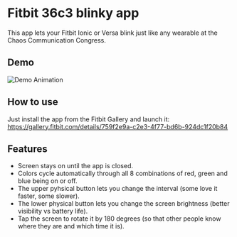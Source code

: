 # Fitbit 36c3 blinky app

This app lets your Fitbit Ionic or Versa blink just like any wearable at the Chaos Communication Congress. 

## Demo

![Demo Animation](../assets/animation.gif?raw=true)

## How to use

Just install the app from the Fitbit Gallery and launch it: https://gallery.fitbit.com/details/759f2e9a-c2e3-4f77-bd6b-924dc1f20b84

## Features

* Screen stays on until the app is closed.
* Colors cycle automatically through all 8 combinations of red, green and blue being on or off.
* The upper pyhsical button lets you change the interval (some love it faster, some slower).
* The lower physical button lets you change the screen brightness (better visibility vs battery life).
* Tap the screen to rotate it by 180 degrees (so that other people know where they are and which time it is).
